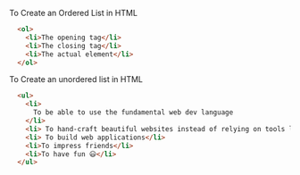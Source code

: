 To Create an Ordered List in HTML
```HTML
  <ol>
    <li>The opening tag</li>
    <li>The closing tag</li>
    <li>The actual element</li>
  </ol>
```

To Create an unordered list in HTML
```HTML
  <ul>
    <li>
      To be able to use the fundamental web dev language
    </li>
    <li> To hand-craft beautiful websites instead of relying on tools like Worpress or Wix</li>
    <li> To build web applications</li>
    <li>To impress friends</li>
    <li>To have fun 😃</li>
  </ul>
```



